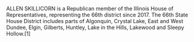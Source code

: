 ALLEN SKILLICORN is a Republican member of the Illinois House of Representatives, representing the 66th district since 2017. The 66th State House District includes parts of Algonquin, Crystal Lake, East and West Dundee, Elgin, Gilberts, Huntley, Lake in the Hills, Lakewood and Sleepy Hollow.[1]
